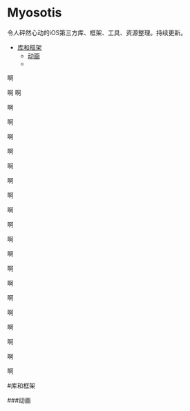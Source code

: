 # Myosotis
令人砰然心动的iOS第三方库、框架、工具、资源整理。持续更新。

- [库和框架](#库和框架)
   - [动画](#动画)
   - 
   

啊

啊
啊

啊

啊

啊

啊

啊

啊

啊

啊

啊


啊

啊

啊

啊

啊

啊

啊

啊

啊


啊








#库和框架

###动画

